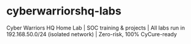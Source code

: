 # cyberwarriorshq-labs
Cyber Warriors HQ Home Lab | SOC training &amp; projects | All labs run in 192.168.50.0/24 (isolated network) | Zero-risk, 100% CyCure-ready
